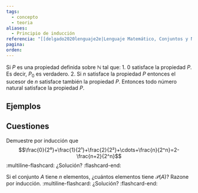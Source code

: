 ```yaml
---
tags:
  - concepto
  - teoria
aliases:
  - Principio de inducción
referencia: "[[delgado2020lenguaje2e|Lenguaje Matemático, Conjuntos y Números (2a ed)]]"
pagina: 
orden:
---
```

Si $P$ es una propiedad definida sobre $\mathbb{N}$ tal que:
    1. $0$ satisface la propiedad $P$. Es decir, $P_0$ es verdadero.
    2. Si $n$ satisface la propiedad $P$ entonces el sucesor de $n$ satisface también la propiedad $P$.
Entonces todo número natural satisface la propiedad $P$.

##  Ejemplos

## Cuestiones

Demuestre por inducción que
$$\frac{0}{2⁰}+\frac{1}{2¹}+\frac{2}{2²}+\cdots+\frac{n}{2^n}=2-\frac{n+2}{2^n}$$
:multiline-flashcard:
¿Solución?
:flashcard-end:

Si el conjunto $A$ tiene $n$ elementos, ¿cuántos elementos tiene $\mathscr{P}(A)$? Razone por inducción.
:multiline-flashcard:
¿Solución?
:flashcard-end: